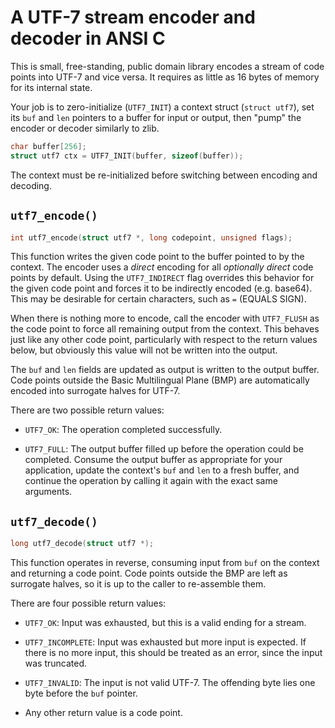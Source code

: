 # A UTF-7 stream encoder and decoder in ANSI C

This is small, free-standing, public domain library encodes a stream of
code points into UTF-7 and vice versa. It requires as little as 16 bytes
of memory for its internal state.

Your job is to zero-initialize (`UTF7_INIT`) a context struct (`struct
utf7`), set its `buf` and `len` pointers to a buffer for input or
output, then "pump" the encoder or decoder similarly to zlib.

```c
char buffer[256];
struct utf7 ctx = UTF7_INIT(buffer, sizeof(buffer));
```

The context must be re-initialized before switching between encoding and
decoding.

## `utf7_encode()`

```c
int utf7_encode(struct utf7 *, long codepoint, unsigned flags);
```

This function writes the given code point to the buffer pointed to by
the context. The encoder uses a *direct* encoding for all *optionally
direct* code points by default. Using the `UTF7_INDIRECT` flag overrides
this behavior for the given code point and forces it to be indirectly
encoded (e.g. base64). This may be desirable for certain characters,
such as `=` (EQUALS SIGN).

When there is nothing more to encode, call the encoder with `UTF7_FLUSH`
as the code point to force all remaining output from the context. This
behaves just like any other code point, particularly with respect to the
return values below, but obviously this value will not be written into
the output.

The `buf` and `len` fields are updated as output is written to the
output buffer. Code points outside the Basic Multilingual Plane (BMP)
are automatically encoded into surrogate halves for UTF-7.

There are two possible return values:

* `UTF7_OK`: The operation completed successfully.

* `UTF7_FULL`: The output buffer filled up before the operation could be
  completed. Consume the output buffer as appropriate for your
  application, update the context's `buf` and `len` to a fresh buffer,
  and continue the operation by calling it again with the exact same
  arguments.

## `utf7_decode()`

```c
long utf7_decode(struct utf7 *);
```

This function operates in reverse, consuming input from `buf` on the
context and returning a code point. Code points outside the BMP are left
as surrogate halves, so it is up to the caller to re-assemble them.

There are four possible return values:

* `UTF7_OK`: Input was exhausted, but this is a valid ending for a
  stream.

* `UTF7_INCOMPLETE`: Input was exhausted but more input is expected. If
  there is no more input, this should be treated as an error, since the
  input was truncated.

* `UTF7_INVALID`: The input is not valid UTF-7. The offending byte lies
  one byte before the `buf` pointer.

* Any other return value is a code point.
